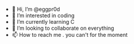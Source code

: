 - 👋 Hi, I’m @eggpr0d
- 👀 I’m interested in coding
- 🌱 I’m currently learning C
- 💞️ I’m looking to collaborate on everything
- 📫 How to reach me . you can't for the moment

<!---
eggpr0d/eggpr0d is a ✨ special ✨ repository because its `README.md` (this file) appears on your GitHub profile.
You can click the Preview link to take a look at your changes.
--->

